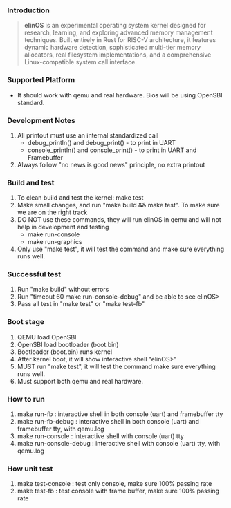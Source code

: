 ### Introduction
> **elinOS** is an experimental operating system kernel designed for research, learning, and exploring advanced memory management techniques. Built entirely in Rust for RISC-V architecture, it features dynamic hardware detection, sophisticated multi-tier memory allocators, real filesystem implementations, and a comprehensive Linux-compatible system call interface.

### Supported Platform
- It should work with qemu and real hardware. Bios will be using OpenSBI standard.

### Development Notes
1. All printout must use an internal standardized call
    - debug_println() and debug_print() - to print in UART
    - console_println() and console_print() - to print in UART and Framebuffer
2. Always follow "no news is good news" principle, no extra printout 

### Build and test
1. To clean build and test the kernel: make test
2. Make small changes, and run "make build && make test". To make sure we are on the right track
3. DO NOT use these commands, they will run elinOS in qemu and will not help in development and testing
    - make run-console
    - make run-graphics
4. Only use "make test", it will test the command and make sure everything runs well.

### Successful test
1. Run "make build" without errors
2. Run "timeout 60 make run-console-debug" and be able to see elinOS>
3. Pass all test in "make test" or "make test-fb"

### Boot stage
1. QEMU load OpenSBI
2. OpenSBI load bootloader (boot.bin)
3. Bootloader (boot.bin) runs kernel
4. After kernel boot, it will show interactive shell "elinOS>" 
6. MUST run "make test", it will test the command make sure everything runs well.
7. Must support both qemu and real hardware.

### How to run
1. make run-fb : interactive shell in both console (uart) and framebuffer tty
2. make run-fb-debug : interactive shell in both console (uart) and framebuffer tty, with qemu.log
3. make run-console : interactive shell with console (uart) tty 
4. make run-console-debug : interactive shell with console (uart) tty, with qemu.log

### How unit test
1. make test-console : test only console, make sure 100% passing rate
2. make test-fb : test console with frame buffer, make sure 100% passing rate
